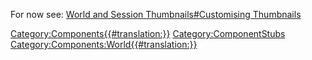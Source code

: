 For now see: [World and Session Thumbnails#Customising
Thumbnails](World_and_Session_Thumbnails#Customising_Thumbnails "wikilink")

[Category:Components{{#translation:}}](Category:Components{{#translation:}} "wikilink")
[Category:ComponentStubs](Category:ComponentStubs "wikilink")
[Category:Components:World{{#translation:}}](Category:Components:World{{#translation:}} "wikilink")